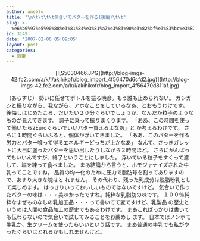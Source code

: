 ```yaml
---
author: ameblo
title: "\n\t\t\t\t気合いでバターを作る(後編)\t\t"
slug: >-
  %e6%b0%97%e5%90%88%e3%81%84%e3%81%a7%e3%83%90%e3%82%bf%e3%83%bc%e3%82%92%e4%bd%9c%e3%82%8b%e5%be%8c%e7%b7%a8
id: 3149
date: '2007-02-06 05:09:05'
layout: post
categories:
  - 随筆
---
```


<div align="center">[![S5030466.JPG](http://blog-imgs-42.fc2.com/a/k/i/akihikofr/blog_import_4f56470d6cfd2.jpg)](http://blog-imgs-42.fc2.com/a/k/i/akihikofr/blog_import_4f56470d811af.jpg)</div>

（あらすじ） 勢いに任せてボトルを振る暁彦。もう誰も止められない。 ガシガシと振りながら、我ながら、アホなことをしているなあ、とおもうわけです。 後悔しはじめたころ、だいたい２０分ぐらいでしょうか、なんだか粒子のような ものが見えてきます。 調子に乗って振りまくります。 「ああ、この時間を使って働いたら2Euroぐらいでいいバター買えるよなあ」と か考えるわけです。 さらに１時間ぐらいふると、個体が浮いてきました。 「ああ、このバターを作る労力とバター喰って得るエネルギーどっちが上かなあ」 なんて、さっきガレットに大目に塗ったバターを思い出したりしながら２時間ほど。 さらにがんばってもいいんですが、終了ということにしました。 浮いている粒子をすくって濾して、塩を練って食べました。 まあ結論から言うと、ホモジャナイズされた牛乳ってことですね。 品質の均一化のために圧力で脂肪球を割ってありますので、あまり大きな塊はと れません。 その代わり、残った乳成分は脱脂粉乳として楽しめます。 はっきりいっておいしいものではないですけど。 気合いで作ったバターの味は・・・美味かったですね。純粋な乳脂肪の味です。 １００％純粋なまぜものなしの乳加工品・・・って書いてて変ですけど、乳製品 の歴史というのは人間の食品加工の歴史でもあるわけです。 まあこればっかりは書いても伝わらないので気合いで試してみることをお薦めし ます。 日本ではノンホモ牛乳か、生クリームを使ったらいいという話です。 まあ普通の牛乳でも私がやったぐらいはとれるかもしれませんけど。